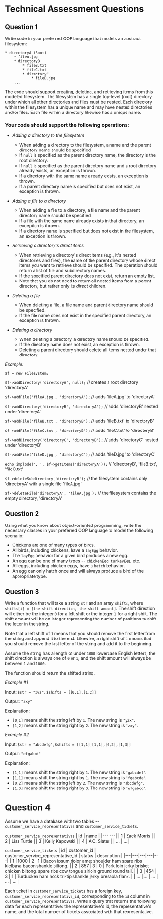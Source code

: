 # Technical Assessment Questions

## Question 1

Write code in your preferred OOP language that models an abstract filesystem:

```
* directoryA (Root)
	* fileA.jpg
	* directoryB
		* fileB.txt
		* fileC.txt
		* directoryC
			* fileD.jpg
	...
```

The code should support creating, deleting, and retrieving items from this modeled filesystem. The filesystem has a single top-level (root) directory under which all other directories and files must be nested. Each directory within the filesystem has a unique name and may have nested directories and/or files. Each file within a directory likewise has a unique name.

### Your code should support the following operations:

- *Adding a directory to the filesystem*
	- When adding a directory to the filesystem, a name and the parent directory name should be specified.
	- If `null` is specified as the parent directory name, the directory is the root directory.
	- If `null` is specified as the parent directory name and a root directory already exists, an exception is thrown.
	- If a directory with the same name already exists, an exception is thrown.
	- If a parent directory name is specified but does not exist, an exception is thrown.

- *Adding a file to a directory*
	- When adding a file to a directory, a file name and the parent directory name should be specified.
	- If a file with the same name already exists in that directory, an exception is thrown.
	- If a directory name is specified but does not exist in the filesystem, an exception is thrown.

- *Retrieving a directory's direct items*
	- When retrieving a directory's direct items (e.g., it's nested directories and files), the name of the parent directory whose direct items you want to retrieve should be specified. The operation should return a list of file and subdirectory names.
	- If the specified parent directory does not exist, return an empty list.
	- Note that you do not need to return all nested items from a parent directory, but rather only its *direct* children.

- *Deleting a file*
	- When deleting a file, a file name and parent directory name should be specified.
	- If the file name does not exist in the specified parent directory, an exception is thrown.

- *Deleting a directory*
	- When deleting a directory, a directory name should be specified.
	- If the directory name does not exist, an exception is thrown.
	- Deleting a parent directory should delete all items nested under that directory.

*Example:*

`$f = new Filesystem;`

`$f->addDirectory('directoryA', null);` // creates a root directory 'directoryA'

`$f->addFile('fileA.jpg', 'directoryA');` // adds 'fileA.jpg' to 'directoryA'

`$f->addDirectory('directoryB', 'directoryA');` // adds 'directoryB' nested under 'directoryA'

`$f->addFile('fileB.txt', 'directoryB');` // adds 'fileB.txt' to 'directoryB'

`$f->addFile('fileC.txt', 'directoryB');` // adds 'fileC.txt' to 'directoryB'

`$f->addDirectory('directoryC', 'directoryB');` // adds 'directoryC' nested under 'directoryB'

`$f->addFile('fileD.jpg', 'directoryC');` // adds 'fileD.jpg' to 'directoryC'

`echo implode(', ', $f->getItems('directoryA'));` // 'directoryB', 'fileB.txt', 'fileC.txt'

`$f->deleteSubdirectory('directoryB');` // the filesystem contains only 'directoryA' with a single file 'fileA.jpg'

`$f->deleteFile('directoryA', 'fileA.jpg');` // the filesystem contains the empty directory, 'directoryA'

## Question 2

Using what you know about object-oriented programming, write the necessary classes in your preferred OOP language to model the following scenario:

- Chickens are one of many types of birds.
- All birds, including chickens, have a `layEgg` behavior.
- The `layEgg` behavior for a given bird produces a new egg.
- An egg can be one of many types -- `chickenEgg`, `turkeyEgg`, etc.
- All eggs, including chicken eggs, have a `hatch` behavior.
- An egg can only hatch once and will always produce a bird of the appropriate type.

## Question 3

Write a function that will take a string `str` and an array `shifts`, where `shifts[i] = [the shift direction, the shift amount]`. The shift direction will either be the integer `0` for a left shift or the integer `1` for a right shift. The shift amount will be an integer representing the number of positions to shift the letter in the string.

Note that a left shift of `1` means that you should remove the first letter from the string and append it to the end. Likewise, a right shift of `1` means that you should remove the last letter of the string and add it to the beginning.

Assume the string has a length of under `1000` lowercase English letters, the shift direction is always one of `0` or `1`, and the shift amount will always be between `1` and `1000`.

The function should return the shifted string.

*Example #1*

Input:
`$str = "xyz"`, `$shifts = [[0,1],[1,2]]`

Output:
`"zxy"`

Explanation:
- `[0,1]` means shift the string left by `1`. The new string is `"yzx"`.
- `[1,2]` means shift the string right by `2`. The new string is `"zxy"`.

*Example #2*

Input:
`$str = "abcdefg"`, `$shifts = [[1,1],[1,1],[0,2],[1,3]]`

Output:
`"efgabcd"`

Explanation:
- `[1,1]` means shift the string right by `1`. The new string is `"gabcdef"`.
- `[1,1]` means shift the string right by `1`. The new string is `"fgabcde"`.
- `[0,2]` means shift the string left by `2`. The new string is `"abcdefg"`.
- `[1,3]` means shift the string right by `3`. The new string is `"efgabcd"`.

# Question 4

Assume we have a database with two tables -- `customer_service_representatives` and `customer_service_tickets`.

`customer_service_representatives`
| id | name |
|---|---|
| 1 | Zack Morris |
| 2 | Lisa Turtle |
| 3 | Kelly Kapowski |
| 4 | A.C. Slater |
| ... | ... |

`customer_service_tickets`
| id | customer_id | customer_service_representative_id | status | description |
|---|---|---|---|---|
| 1 | 1000 | 2 | 1 | Bacon ipsum dolor amet shoulder ham spare ribs kielbasa bacon shankle biltong. |
| 2 | 857 |  3 | 0 | Pork loin jerky brisket chicken biltong, spare ribs cow tongue sirloin ground round tail. |
| 3 | 454 |  3 | 1 | Turducken ham hock tri-tip shankle jerky bresaola flank. |
| ... | ... | ... | ... | ... |

Each ticket in `customer_service_tickets` has a foreign key, `customer_service_representative_id`, corresponding to the `id` column in `customer_service_representatives`. Write a query that returns the following data for each representative: the representative's id, the representative's name, and the total number of tickets associated with that representative.
